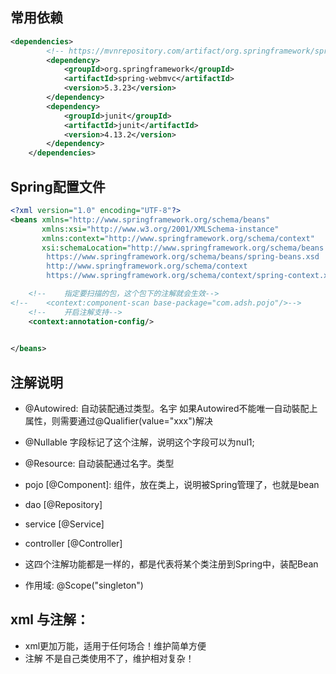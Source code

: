 ## 常用依赖
```xml
<dependencies>
        <!-- https://mvnrepository.com/artifact/org.springframework/spring-webmvc -->
        <dependency>
            <groupId>org.springframework</groupId>
            <artifactId>spring-webmvc</artifactId>
            <version>5.3.23</version>
        </dependency>
        <dependency>
            <groupId>junit</groupId>
            <artifactId>junit</artifactId>
            <version>4.13.2</version>
        </dependency>
    </dependencies>
```
## Spring配置文件
```xml
<?xml version="1.0" encoding="UTF-8"?>
<beans xmlns="http://www.springframework.org/schema/beans"
       xmlns:xsi="http://www.w3.org/2001/XMLSchema-instance"
       xmlns:context="http://www.springframework.org/schema/context"
       xsi:schemaLocation="http://www.springframework.org/schema/beans
        https://www.springframework.org/schema/beans/spring-beans.xsd
        http://www.springframework.org/schema/context
        https://www.springframework.org/schema/context/spring-context.xsd">

    <!--    指定要扫描的包，这个包下的注解就会生效-->
<!--    <context:component-scan base-package="com.adsh.pojo"/>-->
    <!--    开启注解支持-->
    <context:annotation-config/>
  

</beans>
```
## 注解说明
- @Autowired: 自动装配通过类型。名宇
   如果Autowired不能唯一自动裝配上属性，则需要通过@Qualifier(value="xxx")解决
- @Nullable
  字段标记了这个注解，说明这个字段可以为nul1;
- @Resource: 自动装配通过名字。类型


- pojo [@Component]: 组件，放在类上，说明被Spring管理了，也就是bean
- dao [@Repository]
- service [@Service]
- controller [@Controller]
- 这四个注解功能都是一样的，都是代表将某个类注册到Spring中，装配Bean


- 作用域: @Scope("singleton")
## xml 与注解：
- xml更加万能，适用于任何场合！维护简单方便
- 注解 不是自己类使用不了，维护相对复杂！
